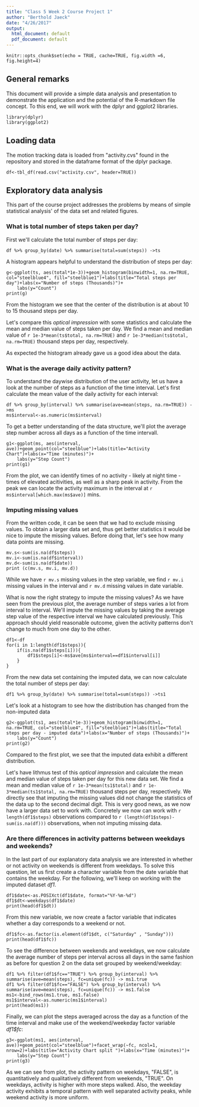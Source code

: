 ```yaml
---
title: "Class 5 Week 2 Course Project 1"
author: "Berthold Jaeck"
date: "4/26/2017"
output:
  html_document: default
  pdf_document: default
---
```


```{r setup, include=FALSE}
knitr::opts_chunk$set(echo = TRUE, cache=TRUE, fig.width =6, fig.height=4)
```

## General remarks

This document will provide a simple data analysis and presentation to demonstrate the application and the potential of the R-markdown file concept. To this end, we will work with the dplyr and ggplot2 libraries.

```{r libs, echo=FALSE, include=FALSE}
library(dplyr)
library(ggplot2)
```

## Loading data

The motion tracking data is loaded from "activity.cvs" found in the repository and stored in the dataframe format of the dplyr package.

```{r load}
df<-tbl_df(read.csv("activity.csv", header=TRUE))
```

## Exploratory data analysis

This part of the course project addresses the problems by means of simple statistical analysis' of the data set and related figures.

### What is total number of steps taken per day?

First we'll calculate the total number of steps per day:
```{r q1grouping, echo=TRUE}
df %>% group_by(date) %>% summarise(total=sum(steps)) ->ts
```

A histogram appears helpful to understand the distribution of steps per day:
```{r q1plot, echo=TRUE}
g<-ggplot(ts, aes(total*1e-3))+geom_histogram(binwidth=1, na.rm=TRUE, col="steelblue4", fill="steelblue1")+labs(title="Total steps per day")+labs(x="Number of steps (Thousands)")+
    labs(y="Count")
print(g)
```

From the histogram we see that the center of the distribution is at about 10 to 15 thousand steps per day.

Let's compare this *optical impression* with some statistics and calculate the mean and median value of steps taken per day. We find a mean and median value of `r 1e-3*mean(ts$total, na.rm=TRUE)` and `r 1e-3*median(ts$total, na.rm=TRUE)` thousand steps per day, respectively.

As expected the histogram already gave us a good idea about the data.

### What is the average daily activity pattern?

To understand the daywise distribution of the user activity, let us have a look at the number of steps as a function of the time interval. Let's first calculate the mean value of the daily activity for each interval:

```{r q2grouping, echo=TRUE}
df %>% group_by(interval) %>% summarise(ave=mean(steps, na.rm=TRUE)) ->ms
ms$interval<-as.numeric(ms$interval)
```

To get a better understanding of the data structure, we'll plot the average step number across all days as a function of the time intervall.
```{r q2plot, echo=TRUE}
g1<-ggplot(ms, aes(interval, ave))+geom_point(col="steelblue")+labs(title="Activity Chart")+labs(x="Time (minutes)")+
    labs(y="Step Count")
print(g1)
```

From the plot, we can identify times of no activity - likely at night time -  times of elevated acitivities, as well as a sharp peak in activity. From the peak we can locate the activity maximum in the interval at `r ms$interval[which.max(ms$ave)]` mins.

### Imputing missing values

From the written code, it can be seen that we had to exclude missing values. To obtain a larger data set and, thus get better statistics it would be nice to impute the missing values. Before doing that, let's see how many data points are missing.

```{r q3isna, echo=TRUE}
mv.s<-sum(is.na(df$steps))
mv.i<-sum(is.na(df$interval))
mv.d<-sum(is.na(df$date))
print (c(mv.s, mv.i, mv.d))
```

While we have `r mv.s` missing values in the step variable, we find `r mv.i` missing values in the interval and `r mv.d` missing values in date variable.

What is now the right strategy to impute the missing values? As we have seen from the previous plot, the average number of steps varies a lot from interval to interval. We'll impute the missing values by taking the average step value of the respective interval we have calculated previously. This approach should yield reasonable outcome, given the activity patterns don't change to much from one day to the other.

```{r q3imputing, echo=TRUE}
df1<-df 
for(i in 1:length(df1$steps)){
    if(is.na(df1$steps[i])){
        df1$steps[i]<-ms$ave[ms$interval==df1$interval[i]]
    }
}
```

From the new data set containing the imputed data, we can now calculate the total number of steps per day:
```{r q3grouping, echo=TRUE}
df1 %>% group_by(date) %>% summarise(total=sum(steps)) ->ts1
```

Let's look at a histogram to see how the distribution has changed from the non-imputed data
```{r q3plot, echo=TRUE}
g2<-ggplot(ts1, aes(total*1e-3))+geom_histogram(binwidth=1, na.rm=TRUE, col="steelblue4", fill="steelblue1")+labs(title="Total steps per day - imputed data")+labs(x="Number of steps (Thousands)")+
    labs(y="Count")
print(g2)
```

Compared to the first plot, we see that the imputed data exhibit a different distribution.

Let's have lithmus test of this *optical impression* and calculate the mean and median value of steps taken per day for this new data set. We find a mean and median value of `r 1e-3*mean(ts1$total)` and `r 1e-3*median(ts1$total, na.rm=TRUE)` thousand steps per day, respectively. We directly see that imputing the missing values did not change the statistics of the data up to the second decimal digit. This is very good news, as we now have a larger data set to work with. Concretely we now can work with `r length(df1$steps)` observations compared to `r (length(df1$steps)-sum(is.na(df)))` observations, when not imputing missing data.

### Are there differences in activity patterns between weekdays and weekends?

In the last part of our explanatory data analysis we are interested in whether or not activity on weekends is different from weekdays. To solve this question, let us first create a character variable from the date variable that contains the weekday. For the following, we'll keep on working with the imputed dataset *df1*.

```{r q4weekdays, echo=TRUE}
df1$date<-as.POSIXct(df1$date, format="%Y-%m-%d")
df1$dt<-weekdays(df1$date)
print(head(df1$dt))
```

From this new variable, we now create a factor variable that indicates whether a day corresponds to a weekend or not.

```{r q4factor, echo=TRUE}
df1$fc<-as.factor(is.element(df1$dt, c("Saturday" , "Sunday")))
print(head(df1$fc))
```

To see the difference between weekends and weekdays, we now calculate the average number of steps per interval across all days in the same fashion as before for question 2 on the data set grouped by weekend/weekday:

```{r q4means, echo=TRUE}
df1 %>% filter(df1$fc=="TRUE") %>% group_by(interval) %>% summarise(ave=mean(steps), fc=unique(fc)) -> ms1.true
df1 %>% filter(df1$fc=="FALSE") %>% group_by(interval) %>% summarise(ave=mean(steps), fc=unique(fc)) -> ms1.false
ms1<-bind_rows(ms1.true, ms1.false)
ms1$interval<-as.numeric(ms1$interval)
print(head(ms1))
```

Finally, we can plot the steps averaged across the day as a function of the time interval and make use of the weekend/weekeday factor variable *df1$fc*:

```{r q4plot, echo=TRUE}
g3<-ggplot(ms1, aes(interval, ave))+geom_point(col="steelblue")+facet_wrap(~fc, ncol=1, nrow=2)+labs(title="Activity Chart split ")+labs(x="Time (minutes)")+
    labs(y="Step Count")
print(g3)
```

As we can see from plot, the activity pattern on weekdays, "FALSE", is quantitatively and qualitatively different from weekends, "TRUE". On weekdays, activity is higher with more steps walked. Also, the weekday activity exhibits a temporal pattern with well separated activity peaks, while weekend activity is more uniform.